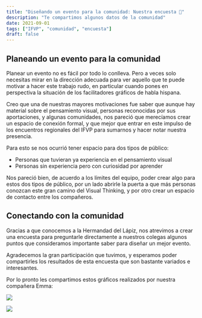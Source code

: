 ```yaml
---
title: "Diseñando un evento para la comunidad: Nuestra encuesta 🎁"
description: "Te compartimos algunos datos de la comunidad"
date: 2021-09-01
tags: ["IFVP", "comunidad", "encuesta"]
draft: false
---
```


## Planeando un evento para la comunidad

Planear un evento no es fácil por todo lo conlleva. Pero a veces solo necesitas mirar en la dirección adecuada para ver aquello que te puede motivar a hacer este trabajo rudo, en particular cuando pones en perspectiva la situación de los facilitadores gráficos de habla hispana.

Creo que una de nuestras mayores motivaciones fue saber que aunque hay material sobre el pensamiento visual, personas reconocidas por sus aportaciones, y algunas comunidades, nos pareció que merecíamos crear un espacio de conexión formal, y que mejor que entrar en este impulso de los encuentros regionales del IFVP para sumarnos y hacer notar nuestra presencia.

Para esto se nos ocurrió tener espacio para dos tipos de público:

- Personas que tuvieran ya experiencia en el pensamiento visual
- Personas sin experiencia pero con curiosidad por aprender

Nos pareció bien, de acuerdo a los límites del equipo, poder crear algo para estos dos tipos de público, por un lado abrirle la puerta a que más personas conozcan este gran camino del Visual Thinking, y por otro crear un espacio de contacto entre los compañeros.

## Conectando con la comunidad

Gracias a que conocemos a la Hermandad del Lápiz, nos atrevimos a crear una encuesta para preguntarle directamente a nuestros colegas algunos puntos que consideramos importante saber para diseñar un mejor evento.

Agradecemos la gran participación que tuvimos, y esperamos poder compartirles los resultados de esta encuesta que son bastante variados e interesantes.

Por lo pronto les compartimos estos gráficos realizados por nuestra compañera Emma:

![](https://github.com/visualpartnership/gallery/blob/main/ifvp/encuentro/3fb6589e-3f25-49dc-97dc-856500734d64.JPG?raw=true)

![](https://github.com/visualpartnership/gallery/blob/main/ifvp/encuentro/9ee73e41-6b5c-4077-84ea-3246a8cf0522.JPG?raw=true)
